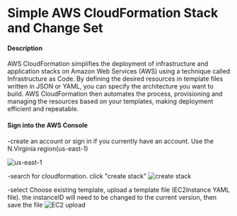 <h1>Simple AWS CloudFormation Stack and Change Set</h1>
<h4>Description</h4>
 AWS CloudFormation simplifies the deployment of infrastructure and application stacks on Amazon Web Services (AWS) using a technique called Infrastructure as Code. By defining the desired resources in template files written in JSON or YAML, you can specify the architecture you want to build. AWS CloudFormation then automates the process, provisioning and managing the resources based on your templates, making deployment efficient and repeatable.

<h4>Sign into the AWS Console</h4>
-create an account or sign in if you currently have an account. Use the N.Virginia region(us-east-1)

![us-east-1](https://github.com/user-attachments/assets/6c8540c8-1c03-48bd-be7f-8b9487ab2441)

-search for cloudformation. click "create stack"
![create stack](https://github.com/user-attachments/assets/366f00a5-1ceb-4e0b-b3be-bfad6194b6c0)

-select Choose existing template, upload a template file (EC2Instance YAML file). the instanceID will need to be changed to the current version, then save the file
![EC2 upload](https://github.com/user-attachments/assets/4b0f6a65-d97d-400f-903d-e76b8fff8ffa)


